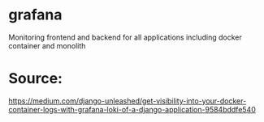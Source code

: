 # grafana
Monitoring frontend and backend for all applications including docker container and monolith

# Source:
https://medium.com/django-unleashed/get-visibility-into-your-docker-container-logs-with-grafana-loki-of-a-django-application-9584bddfe540
